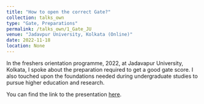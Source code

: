 ```yaml
---
title: "How to open the correct Gate?"
collection: talks_own
type: "Gate, Preparations"
permalink: /talks_own/1_Gate_JU
venue: "Jadavpur University, Kolkata (Online)"
date: 2022-11-18
location: None
---
```


In the freshers orientation programme, 2022, at Jadavapur University, Kolkata, I spoke about the preparation required to get a good gate score. I also touched upon the foundations needed during undergraduate studies to pursue higher education and research. 

You can find the link to the presentation [here](https://mainak-biswas1999.github.io/files/JU_Gate_talk.pdf).